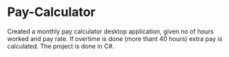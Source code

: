 # Pay-Calculator

Created a monthly pay calculator desktop application, given no of hours worked and pay rate. 
If overtime is done (more thant 40 hours) extra pay is calculated. 
The project is done in C#.

